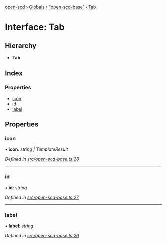 [open-scd](../README.md) › [Globals](../globals.md) › ["open-scd-base"](../modules/_open_scd_base_.md) › [Tab](_open_scd_base_.tab.md)

# Interface: Tab

## Hierarchy

* **Tab**

## Index

### Properties

* [icon](_open_scd_base_.tab.md#icon)
* [id](_open_scd_base_.tab.md#id)
* [label](_open_scd_base_.tab.md#label)

## Properties

###  icon

• **icon**: *string | TemplateResult*

*Defined in [src/open-scd-base.ts:28](https://github.com/openscd/open-scd/blob/2f1ab2c/src/open-scd-base.ts#L28)*

___

###  id

• **id**: *string*

*Defined in [src/open-scd-base.ts:27](https://github.com/openscd/open-scd/blob/2f1ab2c/src/open-scd-base.ts#L27)*

___

###  label

• **label**: *string*

*Defined in [src/open-scd-base.ts:26](https://github.com/openscd/open-scd/blob/2f1ab2c/src/open-scd-base.ts#L26)*
